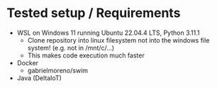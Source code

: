 # Tested setup / Requirements

- WSL on Windows 11 running Ubuntu 22.04.4 LTS, Python 3.11.1
    - Clone repository into linux filesystem not into the windows file system! (e.g. not in /mnt/c/...)
    - This makes code execution much faster
- Docker
    - gabrielmoreno/swim
- Java (DeltaIoT)